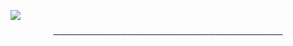 ![](https://cdn.discordapp.com/attachments/432269414511935515/803155702150594604/github.gif)
<p align="center">
─────────────────────────────────────
</p>
<!--
**drooopyy/drooopyy** is a ✨ _special_ ✨ repository because its `README.md` (this file) appears on your GitHub profile.

Here are some ideas to get you started:

- 🔭 I’m currently working on ...
- 🌱 I’m currently learning ...
- 👯 I’m looking to collaborate on ...
- 🤔 I’m looking for help with ...
- 💬 Ask me about ...
- 📫 How to reach me: ...
- 😄 Pronouns: ...
- ⚡ Fun fact: ...
-->
